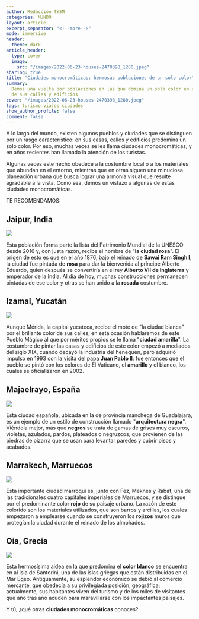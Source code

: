 ```yaml
---
author: Redacción TYSM
categories: MUNDO
layout: article
excerpt_separator: "<!--more-->"
mode: immersive
header:
  theme: dark
article_header:
  type: cover
  image:
    src: "/images/2022-06-23-houses-2470398_1280.jpeg"
sharing: true
title: "Ciudades monocromáticas: hermosas poblaciones de un solo color"
summary:
  Demos una vuelta por poblaciones en las que domina un solo color en el paisaje
  de sus calles y edificios
cover: "/images/2022-06-23-houses-2470398_1280.jpeg"
tags: turismo viajes ciudades
show_author_profile: false
comment: false
---
```


A lo largo del mundo, existen algunos pueblos y ciudades que se distinguen por un rasgo característico: en sus casas, calles y edificios predomina un solo color. Por eso, muchas veces se les llama ciudades monocromáticas, y en años recientes han llamado la atención de los turistas.

Algunas veces este hecho obedece a la costumbre local o a los materiales que abundan en el entorno, mientras que en otras siguen una minuciosa planeación urbana que busca lograr una armonía visual que resulte agradable a la vista. Como sea, demos un vistazo a algunas de estas ciudades monocromáticas.

TE RECOMENDAMOS:

## Jaipur, India

![](https://upload.wikimedia.org/wikipedia/commons/thumb/7/74/Pink_City%2C_Jaipur%2C_India_%2821003243120%29.jpg/1024px-Pink_City%2C_Jaipur%2C_India_%2821003243120%29.jpg)

Esta población forma parte la lista del Patrimonio Mundial de la UNESCO desde 2016 y, con justa razón, recibe el nombre de "**la ciudad rosa**". El origen de esto es que en el año 1876, bajo el reinado de **Sawai Ram Singh I**, la ciudad fue pintada de **rosa** para dar la bienvenida al príncipe Alberto Eduardo, quien después se convertiría en el rey **Alberto VII de Inglaterra** y emperador de la India. Al día de hoy, muchas construcciones permanecen pintadas de ese color y otras se han unido a la **rosada** costumbre.

## Izamal, Yucatán

![](https://upload.wikimedia.org/wikipedia/commons/thumb/f/fc/Izamal_collage.jpg/1015px-Izamal_collage.jpg)

Aunque Mérida, la capital yucateca, recibe el mote de "la ciudad blanca" por el brillante color de sus calles, en esta ocasión hablaremos de este Pueblo Mágico al que por méritos propios se le llama "**ciudad amarilla**". La costumbre de pintar las casas y edificios de este color empezó a mediados del siglo XIX, cuando decayó la industria del henequén, pero adquirió impulso en 1993 con la visita del papa **Juan Pablo II**: fue entonces que el pueblo se pintó con los colores de El Vaticano, el **amarillo** y el blanco, los cuales se oficializaron en 2002.

## Majaelrayo, España

![](https://upload.wikimedia.org/wikipedia/commons/thumb/5/58/Arquitectura_negra_de_Majaelrayo02.JPG/1024px-Arquitectura_negra_de_Majaelrayo02.JPG)

Esta ciudad española, ubicada en la de provincia manchega de Guadalajara, es un ejemplo de un estilo de construcción llamado "**arquitectura negra**". Viéndola mejor, más que **negros** se trata de gamas de grises muy oscuros, violetas, azulados, pardos, plateados o negruzcos, que provienen de las piedras de pizarra que se usan para levantar paredes y cubrir pisos y acabados.

## Marrakech, Marruecos

![](https://upload.wikimedia.org/wikipedia/commons/thumb/2/2e/City_Walls%2C_Marrakech_%28363261710%29.jpg/1024px-City_Walls%2C_Marrakech_%28363261710%29.jpg)

Esta importante ciudad marroquí es, junto con Fez, Meknes y Rabat, una de las tradicionales cuatro capitales imperiales de Marruecos, y se distingue por el predominante color **rojo** de su paisaje urbano. La razón de este colorido son los materiales utilizados, que son barros y arcillas, los cuales empezaron a emplearse cuando se construyeron los **rojizos** muros que protegían la ciudad durante el reinado de los almohades.

## Oia, Grecia

![](https://upload.wikimedia.org/wikipedia/commons/thumb/4/48/Thira_%28Santorini%29_-_Ia-01.jpg/1024px-Thira_%28Santorini%29_-_Ia-01.jpg)

Esta hermosísima aldea en la que predomina el **color blanco** se encuentra en al isla de Santorini, una de las islas griegas que están distribuidas en el Mar Egeo. Antiguamente, su esplendor económico se debió al comercio mercante, que obedecía a su privilegiada posición, geográfica; actualmente, sus habitantes viven del turismo y de los miles de visitantes que año tras año acuden para maravillarse con los impactantes paisajes.

Y tú, ¿qué otras **ciudades monocromáticas** conoces?
